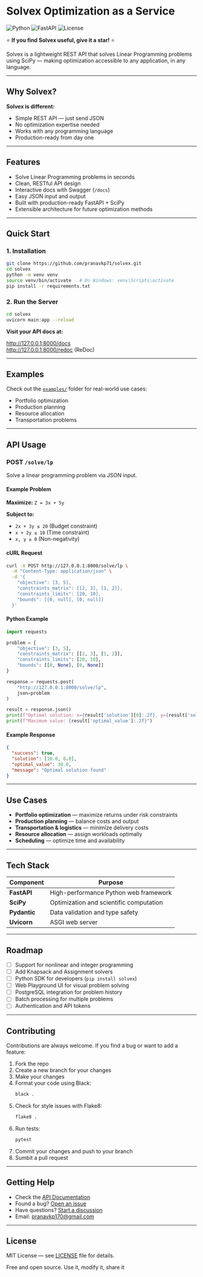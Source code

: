 # Solvex Optimization as a Service 

![Python](https://img.shields.io/badge/python-3.11+-blue.svg)
![FastAPI](https://img.shields.io/badge/FastAPI-0.115+-green.svg)
![License](https://img.shields.io/badge/license-MIT-green.svg)

⭐ **If you find Solvex useful, give it a star!** ⭐

Solvex is a lightweight REST API that solves Linear Programming problems using SciPy — making optimization accessible to any application, in any language.

---

## Why Solvex?

**Solvex is different:**
- Simple REST API — just send JSON
- No optimization expertise needed
- Works with any programming language
- Production-ready from day one

---

## Features

- Solve Linear Programming problems in seconds  
- Clean, RESTful API design  
- Interactive docs with Swagger (`/docs`)  
- Easy JSON input and output  
- Built with production-ready FastAPI + SciPy  
- Extensible architecture for future optimization methods

---

## Quick Start

### 1. Installation
```bash
git clone https://github.com/pranavkp71/solvex.git
cd solvex
python -m venv venv
source venv/bin/activate   # On Windows: venv\Scripts\activate
pip install -r requirements.txt
```

### 2. Run the Server
```bash
cd solvex
uvicorn main:app --reload
```

**Visit your API docs at:**  

  http://127.0.0.1:8000/docs  
  http://127.0.0.1:8000/redoc (ReDoc)

---

## Examples

Check out the [`examples/`](examples/) folder for real-world use cases:
- Portfolio optimization
- Production planning  
- Resource allocation
- Transportation problems

---

## API Usage

### POST `/solve/lp`

Solve a linear programming problem via JSON input.

#### Example Problem

**Maximize:** `Z = 3x + 5y`

**Subject to:**
- `2x + 3y ≤ 20` (Budget constraint)
- `x + 2y ≤ 10` (Time constraint)  
- `x, y ≥ 0` (Non-negativity)

#### cURL Request
```bash
curl -X POST http://127.0.0.1:8000/solve/lp \
  -H "Content-Type: application/json" \
  -d '{
    "objective": [3, 5],
    "constraints_matrix": [[2, 3], [1, 2]],
    "constraints_limits": [20, 10],
    "bounds": [[0, null], [0, null]]
  }'
```

#### Python Example
```python
import requests

problem = {
    "objective": [3, 5],
    "constraints_matrix": [[2, 3], [1, 2]],
    "constraints_limits": [20, 10],
    "bounds": [[0, None], [0, None]]
}

response = requests.post(
    "http://127.0.0.1:8000/solve/lp",
    json=problem
)

result = response.json()
print(f"Optimal solution: x={result['solution'][0]:.2f}, y={result['solution'][1]:.2f}")
print(f"Maximum value: {result['optimal_value']:.2f}")
```

#### Example Response
```json
{
  "success": true,
  "solution": [10.0, 0.0],
  "optimal_value": 30.0,
  "message": "Optimal solution found"
}
```

---

## Use Cases

- **Portfolio optimization** — maximize returns under risk constraints
- **Production planning** — balance costs and output
- **Transportation & logistics** — minimize delivery costs
- **Resource allocation** — assign workloads optimally
- **Scheduling** — optimize time and availability

---

## Tech Stack

| Component | Purpose |
|-----------|---------|
| **FastAPI** | High-performance Python web framework |
| **SciPy** | Optimization and scientific computation |
| **Pydantic** | Data validation and type safety |
| **Uvicorn** | ASGI web server |

---

## Roadmap

- [ ] Support for nonlinear and integer programming
- [ ] Add Knapsack and Assignment solvers
- [ ] Python SDK for developers (`pip install solvex`)
- [ ] Web Playground UI for visual problem solving
- [ ] PostgreSQL integration for problem history
- [ ] Batch processing for multiple problems
- [ ] Authentication and API tokens

---

## Contributing

Contributions are always welcome. If you find a bug or want to add a feature:

1. Fork the repo
2. Create a new branch for your changes
3. Make your changes
4. Format your code using Black:
   ```bash
   black .
   ```
5. Check for style issues with Flake8:
   ```bash
   flake8 .
   ```
6. Run tests:
   ```bash
   pytest
   ```
7. Commit your changes and push to your branch
8. Sumbit a pull request 

---

## Getting Help

- Check the [API Documentation](http://127.0.0.1:8000/docs)
- Found a bug? [Open an issue](https://github.com/pranavkp71/solvex/issues)
- Have questions? [Start a discussion](https://github.com/pranavkp71/solvex/discussions)
- Email: pranavkp170@gmail.com

---

## License

MIT License — see [LICENSE](LICENSE) file for details.

Free and open source. Use it, modify it, share it


